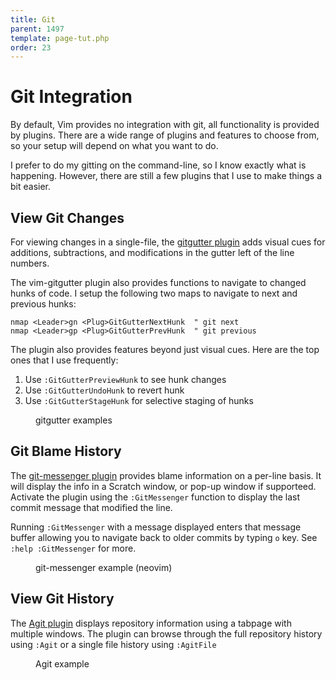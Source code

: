 ```yaml
---
title: Git
parent: 1497
template: page-tut.php
order: 23
---
```


# Git Integration

By default, Vim provides no integration with git, all functionality is provided by plugins. There are a wide range of plugins and features to choose from, so your setup will depend on what you want to do. 

I prefer to do my gitting on the command-line, so I know exactly what is happening. However, there are still a few plugins that I use to make things a bit easier.

## View Git Changes

For viewing changes in a single-file, the [gitgutter plugin](https://github.com/airblade/vim-gitgutter) adds visual cues for additions, subtractions, and modifications in the gutter left of the line numbers.

The vim-gitgutter plugin also provides functions to navigate to changed hunks of code. I setup the following two maps to navigate to next and previous hunks:

```vim
nmap <Leader>gn <Plug>GitGutterNextHunk  " git next
nmap <Leader>gp <Plug>GitGutterPrevHunk  " git previous
```

The plugin also provides features beyond just visual cues. Here are the top ones that I use frequently: 

1. Use `:GitGutterPreviewHunk` to see hunk changes
2. Use `:GitGutterUndoHunk` to revert hunk
3. Use `:GitGutterStageHunk` for selective staging of hunks

<figure><asciinema-player src="/a/casts/vim/git1.cast" font-size="large" cols="58" rows="15"></asciinema-player><figcaption>gitgutter examples</figcaption></figure>

## Git Blame History

The [git-messenger plugin](https://github.com/rhysd/git-messenger.vim) provides blame information on a per-line basis. It will display the info in a Scratch window, or pop-up window if supporteed. Activate the plugin using the `:GitMessenger` function to display the last commit message that modified the line. 

Running `:GitMessenger` with a message displayed enters that message buffer allowing you to navigate back to older commits by typing `o` key.  See `:help :GitMessenger` for more.

<figure><asciinema-player src="/a/casts/vim/git2.cast" font-size="large" cols="58" rows="15"></asciinema-player><figcaption>git-messenger example (neovim)</figcaption></figure>

## View Git History

The [Agit plugin](https://github.com/cohama/agit.vim) displays repository information using a tabpage with multiple windows. The plugin can browse through the full repository history using `:Agit` or a single file history using `:AgitFile`

<figure><asciinema-player src="/a/casts/vim/git3.cast" font-size="large" cols="65" rows="20"></asciinema-player><figcaption>Agit example</figcaption></figure>
